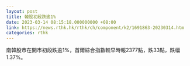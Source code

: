 ```yaml
---
layout: post
title: 韓股初段跌逾1%
date: 2023-03-14 08:15:18.000000000 +08:00
link: https://news.rthk.hk/rthk/ch/component/k2/1691863-20230314.htm
categories: rthk
---
```


南韓股市在開市初段跌逾1%，首爾綜合指數較早時報2377點，跌33點，跌幅1.37%。
